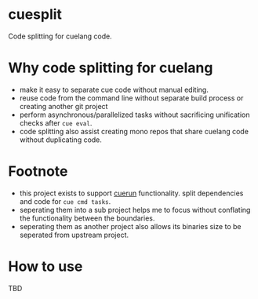 # cuesplit
Code splitting for cuelang code.

# Why code splitting for cuelang
- make it easy to separate cue code without manual editing.
- reuse code from the command line without separate build process or creating another git project
- perform asynchronous/parallelized tasks without sacrificing unification checks after `cue eval`.
- code splitting also assist creating mono repos that share cuelang code without duplicating code.

# Footnote
- this project exists to support [cuerun](https://github.com/ravinsharma7/cuerun) functionality. split dependencies and code for `cue cmd tasks`.
- seperating them into a sub project helps me to focus without conflating the functionality between the boundaries.
- seperating them as another project also allows its binaries size to be seperated from upstream project.

# How to use
TBD
